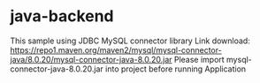 # java-backend
 This sample using JDBC MySQL connector library
 Link download: https://repo1.maven.org/maven2/mysql/mysql-connector-java/8.0.20/mysql-connector-java-8.0.20.jar
 Please import mysql-connector-java-8.0.20.jar into project before running Application
